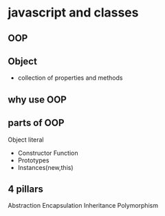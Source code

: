 # javascript and classes

## OOP

## Object
- collection of properties and methods

## why use OOP
## parts of OOP
Object literal

- Constructor Function
- Prototypes
- Instances(new,this)

## 4 pillars
Abstraction
Encapsulation
Inheritance
Polymorphism